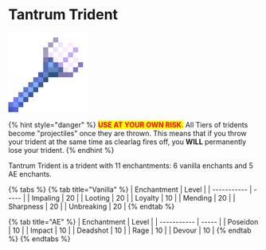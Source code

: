 # Tantrum Trident

![](<../../.gitbook/assets/Polished Javelin (1).gif>)

{% hint style="danger" %}
<mark style="color:red;">**USE AT YOUR OWN RISK**</mark><mark style="color:red;">.</mark> All Tiers of tridents become "projectiles" once they are thrown. This means that if you throw your trident at the same time as clearlag fires off, you **WILL** permanently lose your trident.
{% endhint %}

Tantrum Trident is a trident with 11 enchantments: 6 vanilla enchants and 5 AE enchants.

{% tabs %}
{% tab title="Vanilla" %}
| Enchantment | Level |
| ----------- | ----- |
| Impaling    | 20    |
| Looting     | 20    |
| Loyalty     | 10    |
| Mending     | 20    |
| Sharpness   | 20    |
| Unbreaking  | 20    |
{% endtab %}

{% tab title="AE" %}
| Enchantment | Level |
| ----------- | ----- |
| Poseidon    | 10    |
| Impact      | 10    |
| Deadshot    | 10    |
| Rage        | 10    |
| Devour      | 10    |
{% endtab %}
{% endtabs %}
